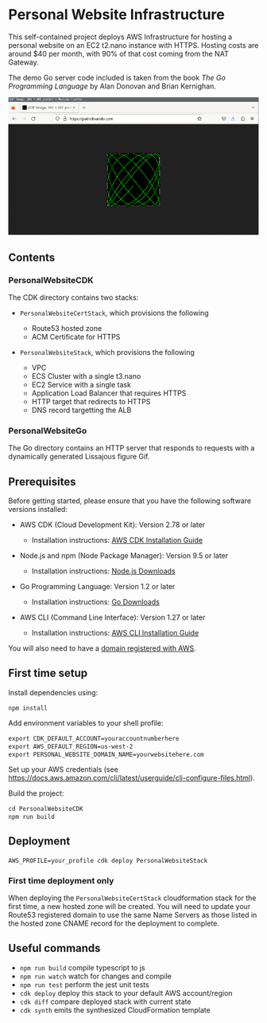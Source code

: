 # Personal Website Infrastructure

This self-contained project deploys AWS Infrastructure for hosting a personal website on an EC2 t2.nano instance with HTTPS. Hosting costs are around $40 per month, with 90% of that cost coming from the NAT Gateway.

The demo Go server code included is taken from the book *The Go Programming Language* by Alan Donovan and Brian Kernighan.

![Deployed Site](./Docs/demo.gif)

## Contents 

### PersonalWebsiteCDK

The CDK directory contains two stacks: 

 - `PersonalWebsiteCertStack`, which provisions the following
   - Route53 hosted zone
   - ACM Certificate for HTTPS
 
 - `PersonalWebsiteStack`, which provisions the following
   - VPC
   - ECS Cluster with a single t3.nano
   - EC2 Service with a single task
   - Application Load Balancer that requires HTTPS
   - HTTP target that redirects to HTTPS
   - DNS record targetting the ALB

### PersonalWebsiteGo

The Go directory contains an HTTP server that responds to requests with a dynamically generated Lissajous figure Gif.

## Prerequisites

Before getting started, please ensure that you have the following software versions installed:

- AWS CDK (Cloud Development Kit): Version 2.78 or later
  - Installation instructions: [AWS CDK Installation Guide](https://docs.aws.amazon.com/cdk/latest/guide/getting_started.html#getting_started_install)
  
- Node.js and npm (Node Package Manager): Version 9.5 or later
  - Installation instructions: [Node.js Downloads](https://nodejs.org/en/download/)

- Go Programming Language: Version 1.2 or later
  - Installation instructions: [Go Downloads](https://golang.org/dl/)

- AWS CLI (Command Line Interface): Version 1.27 or later
  - Installation instructions: [AWS CLI Installation Guide](https://docs.aws.amazon.com/cli/latest/userguide/cli-configure-quickstart.html#cli-configure-quickstart-awscli)

You will also need to have a [domain registered with AWS](https://docs.aws.amazon.com/Route53/latest/DeveloperGuide/domain-register.html).

## First time setup

Install dependencies using:

```
npm install
```

Add environment variables to your shell profile:

```
export CDK_DEFAULT_ACCOUNT=youraccountnumberhere
export AWS_DEFAULT_REGION=us-west-2
export PERSONAL_WEBSITE_DOMAIN_NAME=yourwebsitehere.com
```

Set up your AWS credentials (see https://docs.aws.amazon.com/cli/latest/userguide/cli-configure-files.html).

Build the project:

```
cd PersonalWebsiteCDK
npm run build
```

## Deployment

```
AWS_PROFILE=your_profile cdk deploy PersonalWebsiteStack
```

### First time deployment only

When deploying the `PersonalWebsiteCertStack` cloudformation stack for the first time, a new hosted zone will be created. You will need to update your Route53 registered domain to use the same Name Servers as those listed in the hosted zone CNAME record for the deployment to complete. 

## Useful commands

* `npm run build`   compile typescript to js
* `npm run watch`   watch for changes and compile
* `npm run test`    perform the jest unit tests
* `cdk deploy`      deploy this stack to your default AWS account/region
* `cdk diff`        compare deployed stack with current state
* `cdk synth`       emits the synthesized CloudFormation template